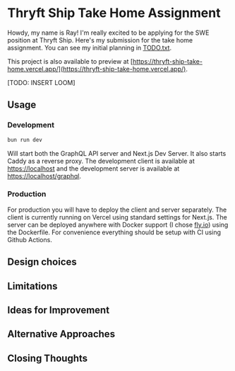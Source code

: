 # Thryft Ship Take Home Assignment

Howdy, my name is Ray! I'm really excited to be applying for the SWE position at Thryft Ship. Here's
my submission for the take home assignment. You can see my initial planning in [TODO.txt](./TODO.txt).

This project is also available to preview at [https://thryft-ship-take-home.vercel.app/](https://thryft-ship-take-home.vercel.app/).

[TODO: INSERT LOOM]

## Usage

### Development

```sh
bun run dev
```

Will start both the GraphQL API server and Next.js Dev Server. It also starts Caddy as a reverse
proxy. The development client is available at [https://localhost](https://localhost) and the development server is available at [https://localhost/graphql](https://localhost/graphql).

### Production

For production you will have to deploy the client and server separately. The client is currently
running on Vercel using standard settings for Next.js. The server can be deployed anywhere with Docker
support (I chose [fly.io](https://fly.io)) using the Dockerfile. For convenience everything should be
setup with CI using Github Actions.

## Design choices

## Limitations

## Ideas for Improvement

## Alternative Approaches

## Closing Thoughts
